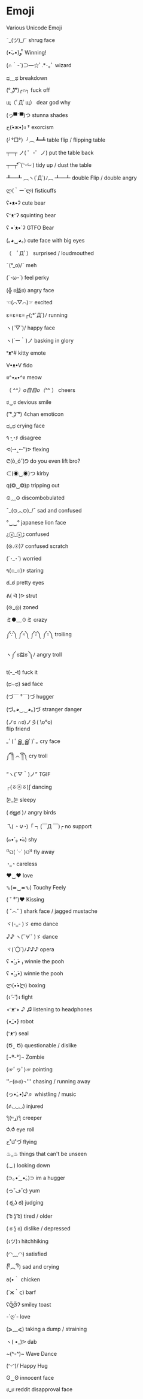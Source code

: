 # Emoji
Various Unicode Emoji

¯\_(ツ)_/¯
shrug face  

(•̀ᴗ•́)و ̑̑
Winning!

(∩｀-´)⊃━☆ﾟ.*･｡ﾟ
wizard

ಥ﹏ಥ
breakdown

(° ͜ʖ͡°)╭∩╮
fuck off

щ（ﾟДﾟщ）
dear god why  

(っ▀¯▀)つ
stunna shades

ح(•̀ж•́)ง † 
exorcism

(╯°□°）╯︵ ┻━┻
table flip / flipping table 

┬─┬﻿ ノ( ゜-゜ノ)
put the table back

┬─┬⃰͡ (ᵔᵕᵔ͜ )
tidy up / dust the table

┻━┻ ︵ヽ(`Д´)ﾉ︵﻿ ┻━┻
double Flip / double angry

ლ(｀ー´ლ)
fisticuffs

ʕ•ᴥ•ʔ
cute bear 

ʕᵔᴥᵔʔ
squinting bear

ʕ •`ᴥ•´ʔ
GTFO Bear

(｡◕‿◕｡)
cute face with big eyes 

（　ﾟДﾟ）
surprised / loudmouthed 

¯\(°_o)/¯
meh

(`･ω･´)
feel perky  

(╬ ಠ益ಠ)
angry face

☜(⌒▽⌒)☞
excited 

ε=ε=ε=┌(;*´Д`)ﾉ
running 

ヽ(´▽`)/
happy face  

ヽ(´ー｀)ノ
basking in glory  

ᵒᴥᵒ#
kitty emote

V•ᴥ•V
fido

ฅ^•ﻌ•^ฅ
meow

（ ^_^）o自自o（^_^ ）
cheers  

ಠ‿ಠ
devious smile

( ͡° ͜ʖ ͡°)
4chan emoticon  

ಥ_ಥ
crying face 

٩◔̯◔۶
disagree

ᕙ(⇀‸↼‶)ᕗ
flexing 

ᕦ(ò_óˇ)ᕤ
do you even lift bro?

⊂(◉‿◉)つ
kirby

q(❂‿❂)p
tripping out  

⊙﹏⊙
discombobulated 

¯\_(⊙︿⊙)_/¯
sad and confused  

°‿‿°
japanese lion face

¿ⓧ_ⓧﮌ
confused  

(⊙.☉)7
confused scratch

(´･_･`)
worried

٩(๏_๏)۶
staring 

ఠ_ఠ
pretty eyes

ᕕ( ᐛ )ᕗ
strut

(⊙_◎)
zoned

ミ●﹏☉ミ
crazy

༼∵༽ ༼⍨༽ ༼⍢༽ ༼⍤༽
trolling

ヽ༼ ಠ益ಠ ༽ﾉ
angry troll

t(-_-t)
fuck it

(ಥ⌣ಥ)
sad face

(づ￣ ³￣)づ
hugger

(づ｡◕‿‿◕｡)づ
stranger danger

(ノಠ ∩ಠ)ノ彡( \o°o)\
flip friend

｡ﾟ( ﾟஇ‸இﾟ)ﾟ｡
cry face

༼ ༎ຶ ෴ ༎ຶ༽
cry troll

“ヽ(´▽｀)ノ”
TGIF

┌(ㆆ㉨ㆆ)ʃ
dancing 

눈_눈
sleepy

( ఠൠఠ )ﾉ
angry birds

乁( ◔ ౪◔)「      ┑(￣Д ￣)┍
no support 

(๑•́ ₃ •̀๑) 
shy 

⁽⁽ଘ( ˊᵕˋ )ଓ⁾⁾
fly away

◔_◔
careless

♥‿♥
love

ԅ(≖‿≖ԅ)
Touchy Feely

( ˘ ³˘)♥ 
Kissing

( ˇ෴ˇ )
shark face / jagged mustache

ヾ(-_- )ゞ
emo dance 

♪♪ ヽ(ˇ∀ˇ )ゞ
dance 

ヾ(´〇`)ﾉ♪♪♪
opera

ʕ •́؈•̀ ₎
winnie the pooh

ʕ •́؈•̀)
winnie the pooh

ლ(•́•́ლ)
boxing

(ง'̀-'́)ง
fight

◖ᵔᴥᵔ◗ ♪ ♫ 
listening to headphones

{•̃_•̃}
robot

(ᵔᴥᵔ)
seal

(Ծ‸ Ծ)
questionable / dislike

[¬º-°]¬
Zombie

(☞ﾟヮﾟ)☞
pointing

''⌐(ಠ۾ಠ)¬'''
chasing / running away

(っ•́｡•́)♪♬
whistling / music

(҂◡_◡) 
injured

ƪ(ړײ)‎ƪ​​
creeper

⥀.⥀
eye roll

ح˚௰˚づ 
flying

♨_♨
things that can't be unseen

(._.)
looking down

(⊃｡•́‿•̀｡)⊃
im a hugger

(っ˘ڡ˘ς)
yum

( ఠ ͟ʖ ఠ)
judging

( ͡ಠ ʖ̯ ͡ಠ)
tired / older

( ಠ ʖ̯ ಠ)
dislike / depressed

(งツ)ว
hitchhiking

(◠﹏◠)
satisfied

(ᵟຶ︵ ᵟຶ)
sad and crying

ʚ(•｀
chicken

(´ж｀ς)
barf

ʕʘ̅͜ʘ̅ʔ
smiley toast

-`ღ´-
love

(⩾﹏⩽)
taking a dump / straining

ヽ( •_)ᕗ
dab

~(^-^)~
Wave Dance

\(ᵔᵕᵔ)/
Happy Hug

ʘ‿ʘ
innocent face 

ಠ_ಠ
reddit disapproval face 
